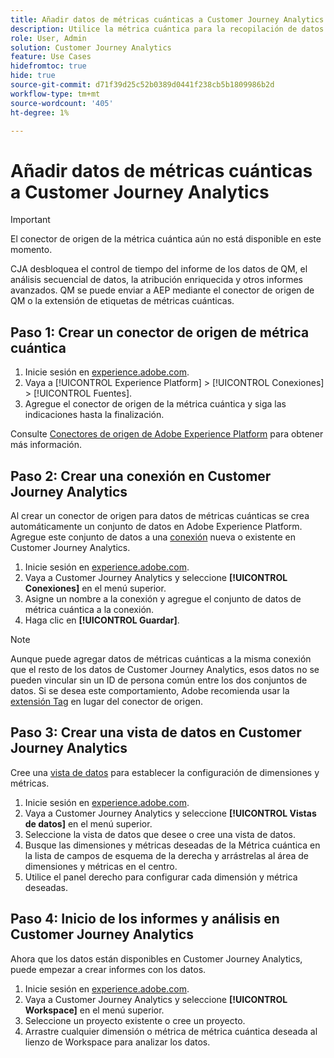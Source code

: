 ```yaml
---
title: Añadir datos de métricas cuánticas a Customer Journey Analytics
description: Utilice la métrica cuántica para la recopilación de datos de recorridos y conductas de usuarios y, a continuación, saque el CJA de esos datos recopilados para obtener perspectivas más ricas.
role: User, Admin
solution: Customer Journey Analytics
feature: Use Cases
hidefromtoc: true
hide: true
source-git-commit: d71f39d25c52b0389d0441f238cb5b1809986b2d
workflow-type: tm+mt
source-wordcount: '405'
ht-degree: 1%

---
```


# Añadir datos de métricas cuánticas a Customer Journey Analytics

>[!IMPORTANT]
>
>El conector de origen de la métrica cuántica aún no está disponible en este momento.

CJA desbloquea el control de tiempo del informe de los datos de QM, el análisis secuencial de datos, la atribución enriquecida y otros informes avanzados.  QM se puede enviar a AEP mediante el conector de origen de QM o la extensión de etiquetas de métricas cuánticas.

## Paso 1: Crear un conector de origen de métrica cuántica

1. Inicie sesión en [experience.adobe.com](https://experience.adobe.com).
1. Vaya a [!UICONTROL Experience Platform] > [!UICONTROL Conexiones] > [!UICONTROL Fuentes].
1. Agregue el conector de origen de la métrica cuántica y siga las indicaciones hasta la finalización.

Consulte [Conectores de origen de Adobe Experience Platform](https://experienceleague.adobe.com/en/docs/experience-platform/sources/home) para obtener más información.

## Paso 2: Crear una conexión en Customer Journey Analytics

Al crear un conector de origen para datos de métricas cuánticas se crea automáticamente un conjunto de datos en Adobe Experience Platform. Agregue este conjunto de datos a una [conexión](/help/connections/overview.md) nueva o existente en Customer Journey Analytics.

1. Inicie sesión en [experience.adobe.com](https://experience.adobe.com).
1. Vaya a Customer Journey Analytics y seleccione **[!UICONTROL Conexiones]** en el menú superior.
1. Asigne un nombre a la conexión y agregue el conjunto de datos de métrica cuántica a la conexión.
1. Haga clic en **[!UICONTROL Guardar]**.

>[!NOTE]
>Aunque puede agregar datos de métricas cuánticas a la misma conexión que el resto de los datos de Customer Journey Analytics, esos datos no se pueden vincular sin un ID de persona común entre los dos conjuntos de datos. Si se desea este comportamiento, Adobe recomienda usar la [extensión Tag](https://experienceleague.adobe.com/en/docs/experience-platform/destinations/catalog/analytics/quantum-metric) en lugar del conector de origen.

## Paso 3: Crear una vista de datos en Customer Journey Analytics

Cree una [vista de datos](/help/data-views/data-views.md) para establecer la configuración de dimensiones y métricas.

1. Inicie sesión en [experience.adobe.com](https://experience.adobe.com).
1. Vaya a Customer Journey Analytics y seleccione **[!UICONTROL Vistas de datos]** en el menú superior.
1. Seleccione la vista de datos que desee o cree una vista de datos.
1. Busque las dimensiones y métricas deseadas de la Métrica cuántica en la lista de campos de esquema de la derecha y arrástrelas al área de dimensiones y métricas en el centro.
1. Utilice el panel derecho para configurar cada dimensión y métrica deseadas.

## Paso 4: Inicio de los informes y análisis en Customer Journey Analytics

Ahora que los datos están disponibles en Customer Journey Analytics, puede empezar a crear informes con los datos.

1. Inicie sesión en [experience.adobe.com](https://experience.adobe.com).
1. Vaya a Customer Journey Analytics y seleccione **[!UICONTROL Workspace]** en el menú superior.
1. Seleccione un proyecto existente o cree un proyecto.
1. Arrastre cualquier dimensión o métrica de métrica cuántica deseada al lienzo de Workspace para analizar los datos.
